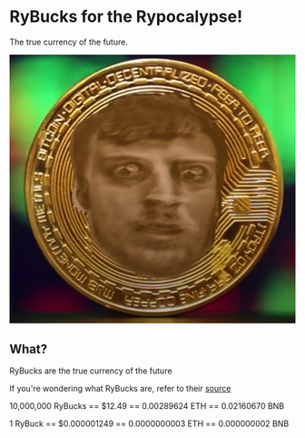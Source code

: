 # RyBucks for the Rypocalypse!

The true currency of the future.

![RyBucks Logo](./favicon.ico)

## What?

RyBucks are the true currency of the future

If you're wondering what RyBucks are, refer to their [source](https://youtu.be/-mKs-LKWzbU)

10,000,000 RyBucks == $12.49 == 0.00289624 ETH == 0.02160670 BNB

1 RyBuck == $0.000001249 == 0.0000000003 ETH == 0.000000002 BNB
